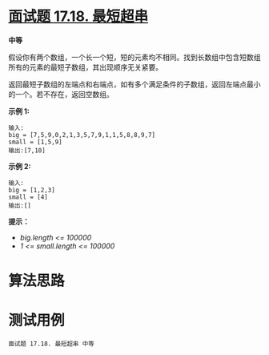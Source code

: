 # [面试题 17.18. 最短超串][cnTitle]

**中等**

假设你有两个数组，一个长一个短，短的元素均不相同。找到长数组中包含短数组所有的元素的最短子数组，其出现顺序无关紧要。

返回最短子数组的左端点和右端点，如有多个满足条件的子数组，返回左端点最小的一个。若不存在，返回空数组。

**示例 1:** 

```
输入:
big = [7,5,9,0,2,1,3,5,7,9,1,1,5,8,8,9,7]
small = [1,5,9]
输出:[7,10]
```

**示例 2:** 

```
输入:
big = [1,2,3]
small = [4]
输出:[]
```

**提示：** 

-  *big.length <= 100000*  
-  *1 <= small.length <= 100000* 




# 算法思路

# 测试用例
```
面试题 17.18. 最短超串 中等
```

[cnTitle]: https://leetcode-cn.com/problems/shortest-supersequence-lcci/
